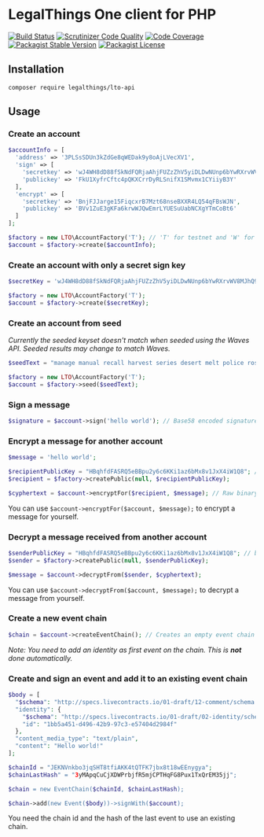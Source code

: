 LegalThings One client for PHP
===

[![Build Status](https://travis-ci.org/legalthings/lto-api.php.svg?branch=master)](https://travis-ci.org/legalthings/lto-api.php)
[![Scrutinizer Code Quality](https://scrutinizer-ci.com/g/legalthings/lto-api.php/badges/quality-score.png?b=master)](https://scrutinizer-ci.com/g/legalthings/lto-api.php/?branch=master)
[![Code Coverage](https://scrutinizer-ci.com/g/legalthings/lto-api.php/badges/coverage.png?b=master)](https://scrutinizer-ci.com/g/legalthings/lto-api.php/?branch=master)
[![Packagist Stable Version](https://img.shields.io/packagist/v/legalthings/lto-api.svg)](https://packagist.org/packages/legalthings/lto-api)
[![Packagist License](https://img.shields.io/packagist/l/legalthings/lto-api.svg)](https://packagist.org/packages/legalthings/lto-api)


Installation
---

    composer require legalthings/lto-api

Usage
---

### Create an account

```php
$accountInfo = [
  'address' => '3PLSsSDUn3kZdGe8qWEDak9y8oAjLVecXV1',
  'sign' => [
    'secretkey' => 'wJ4WH8dD88fSkNdFQRjaAhjFUZzZhV5yiDLDwNUnp6bYwRXrvWV8MJhQ9HL9uqMDG1n7XpTGZx7PafqaayQV8Rp',
    'publickey' => 'FkU1XyfrCftc4pQKXCrrDyRLSnifX1SMvmx1CYiiyB3Y'
  ],
  'encrypt' => [
    'secretkey' => 'BnjFJJarge15FiqcxrB7Mzt68nseBXXR4LQ54qFBsWJN',
    'publickey' => 'BVv1ZuE3gKFa6krwWJQwEmrLYUESuUabNCXgYTmCoBt6'
  ]
];

$factory = new LTO\AccountFactory('T'); // 'T' for testnet and 'W' for mainnet
$account = $factory->create($accountInfo);
```

### Create an account with only a secret sign key

```php
$secretKey = 'wJ4WH8dD88fSkNdFQRjaAhjFUZzZhV5yiDLDwNUnp6bYwRXrvWV8MJhQ9HL9uqMDG1n7XpTGZx7PafqaayQV8Rp';

$factory = new LTO\AccountFactory('T');
$account = $factory->create($secretKey);
```

### Create an account from seed

_Currently the seeded keyset doesn't match when seeded using the Waves API. Seeded results may change to match Waves._

```php
$seedText = "manage manual recall harvest series desert melt police rose hollow moral pledge kitten position add";

$factory = new LTO\AccountFactory('T');
$account = $factory->seed($seedText);
```

### Sign a message

```php
$signature = $account->sign('hello world'); // Base58 encoded signature
```

### Encrypt a message for another account

```php
$message = 'hello world';

$recipientPublicKey = "HBqhfdFASRQ5eBBpu2y6c6KKi1az6bMx8v1JxX4iW1Q8"; // base58 encoded X25519 public key
$recipient = $factory->createPublic(null, $recipientPublicKey);

$cyphertext = $account->encryptFor($recipient, $message); // Raw binary, not encoded
```

You can use `$account->encryptFor($account, $message);` to encrypt a message for yourself.

### Decrypt a message received from another account

```php
$senderPublicKey = "HBqhfdFASRQ5eBBpu2y6c6KKi1az6bMx8v1JxX4iW1Q8"; // base58 encoded X25519 public key
$sender = $factory->createPublic(null, $senderPublicKey);

$message = $account->decryptFrom($sender, $cyphertext);
```

You can use `$account->decryptFrom($account, $message);` to decrypt a message from yourself.

### Create a new event chain

```php
$chain = $account->createEventChain(); // Creates an empty event chain with a valid id and last hash
```

_Note: You need to add an identity as first event on the chain. This is **not** done automatically._

### Create and sign an event and add it to an existing event chain

```php
$body = [
  "$schema": "http://specs.livecontracts.io/01-draft/12-comment/schema.json#",
  "identity": {
    "$schema": "http://specs.livecontracts.io/01-draft/02-identity/schema.json#",
    "id": "1bb5a451-d496-42b9-97c3-e57404d2984f"
  },
  "content_media_type": "text/plain",
  "content": "Hello world!"
];

$chainId = "JEKNVnkbo3jqSHT8tfiAKK4tQTFK7jbx8t18wEEnygya";
$chainLastHash" = "3yMApqCuCjXDWPrbjfR5mjCPTHqFG8Pux1TxQrEM35jj";

$chain = new EventChain($chainId, $chainLastHash);

$chain->add(new Event($body))->signWith($account);
```

You need the chain id and the hash of the last event to use an existing chain.
